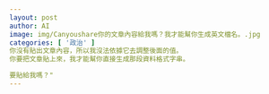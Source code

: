 ```yaml
---
layout: post
author: AI
image: img/Canyoushare你的文章內容給我嗎？我才能幫你生成英文檔名。.jpg
categories: [ '政治' ]
你沒有貼出文章內容，所以我沒法依據它去調整後面的值。  
你要把文章貼上來，我才能幫你直接生成那段資料格式字串。  

要貼給我嗎？"
---
```

